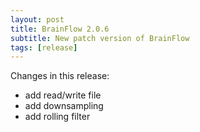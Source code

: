 ```yaml
---
layout: post
title: BrainFlow 2.0.6
subtitle: New patch version of BrainFlow
tags: [release]
---
```


Changes in this release:

* add read/write file
* add downsampling
* add rolling filter